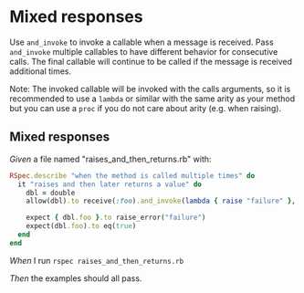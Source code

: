 # Mixed responses

Use `and_invoke` to invoke a callable when a message is received. Pass `and_invoke` multiple
  callables to have different behavior for consecutive calls. The final callable will continue to be
  called if the message is received additional times.

  Note: The invoked callable will be invoked with the calls arguments, so it is recommended to
  use a `lambda` or similar with the same arity as your method but you can use a `proc` if you
  do not care about arity (e.g. when raising).

## Mixed responses

_Given_ a file named "raises_and_then_returns.rb" with:

```ruby
RSpec.describe "when the method is called multiple times" do
  it "raises and then later returns a value" do
    dbl = double
    allow(dbl).to receive(:foo).and_invoke(lambda { raise "failure" }, lambda { true })

    expect { dbl.foo }.to raise_error("failure")
    expect(dbl.foo).to eq(true)
  end
end
```

_When_ I run `rspec raises_and_then_returns.rb`

_Then_ the examples should all pass.
